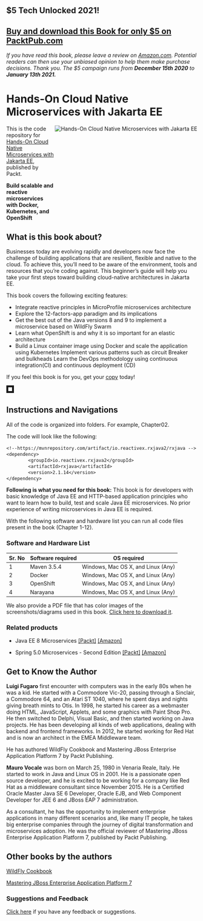 ## $5 Tech Unlocked 2021!
[Buy and download this Book for only $5 on PacktPub.com](https://www.packtpub.com/product/hands-on-cloud-native-microservices-with-jakarta-ee/9781788837866)
-----
*If you have read this book, please leave a review on [Amazon.com](https://www.amazon.com/gp/product/178883786X).     Potential readers can then use your unbiased opinion to help them make purchase decisions. Thank you. The $5 campaign         runs from __December 15th 2020__ to __January 13th 2021.__*

# Hands-On Cloud Native Microservices with Jakarta EE

<a href="https://www.packtpub.com/application-development/hands-cloud-native-microservices-jakarta-ee?utm_source=github&utm_medium=repository&utm_campaign=9781788837866 "><img src="https://dz13w8afd47il.cloudfront.net/sites/default/files/imagecache/ppv4_main_book_cover/B09813_0.png" alt="Hands-On Cloud Native Microservices with Jakarta EE" height="256px" align="right"></a>

This is the code repository for [Hands-On Cloud Native Microservices with Jakarta EE](https://www.packtpub.com/application-development/hands-cloud-native-microservices-jakarta-ee?utm_source=github&utm_medium=repository&utm_campaign=9781788837866), published by Packt.

**Build scalable and reactive microservices with Docker, Kubernetes, and OpenShift**

## What is this book about?
Businesses today are evolving rapidly and developers now face the challenge of building applications that are resilient, flexible and native to the cloud. To achieve this, you’ll need to be aware of the environment, tools and resources that you’re coding against. This beginner’s guide will help you take your first steps toward building cloud-native architectures in Jakarta EE.

This book covers the following exciting features:
* Integrate reactive principles in MicroProfile microservices architecture 
* Explore the 12-factors-app paradigm and its implications 
* Get the best out of the Java versions 8 and 9 to implement a microservice based on WildFly Swarm 
* Learn what OpenShift is and why it is so important for an elastic architecture 
* Build a Linux container image using Docker and scale the application using Kubernetes 
Implement various patterns such as circuit Breaker and bulkheads 
Learn the DevOps methodology using continuous integration(CI) and continuous deployment (CD) 

If you feel this book is for you, get your [copy](https://www.amazon.com/dp/178883786X) today!

<a href="https://www.packtpub.com/?utm_source=github&utm_medium=banner&utm_campaign=GitHubBanner"><img src="https://raw.githubusercontent.com/PacktPublishing/GitHub/master/GitHub.png" 
alt="https://www.packtpub.com/" border="5" /></a>

## Instructions and Navigations
All of the code is organized into folders. For example, Chapter02.

The code will look like the following:
```
<!--https://mvnrepository.com/artifact/io.reactivex.rxjava2/rxjava -->
<dependency>
        <groupId>io.reactivex.rxjava2</groupId>
        <artifactId>rxjava</artifactId>
        <version>2.1.14</version>
</dependency>
```

**Following is what you need for this book:**
This book is for developers with basic knowledge of Java EE and HTTP-based application principles who want to learn how to build, test and scale Java EE microservices. No prior experience of writing microservices in Java EE is required.

With the following software and hardware list you can run all code files present in the book (Chapter 1-12).
### Software and Hardware List
| Sr. No   | Software required | OS required |
| -------- | ------------------------------------ | ----------------------------------- |
| 1 | Maven 3.5.4 | Windows, Mac OS X, and Linux (Any) |
| 2 | Docker | Windows, Mac OS X, and Linux (Any) |
| 3 | OpenShift | Windows, Mac OS X, and Linux (Any) |
| 4 | Narayana | Windows, Mac OS X, and Linux (Any) |

We also provide a PDF file that has color images of the screenshots/diagrams used in this book. [Click here to download it](https://www.packtpub.com/sites/default/files/downloads/9781788837866_ColorImages.pdf).

### Related products
* Java EE 8 Microservices [[Packt]](https://www.packtpub.com/application-development/java-ee-8-microservices?utm_source=github&utm_medium=repository&utm_campaign=9781788475143) [[Amazon]](https://www.amazon.com/dp/1788475143)

* Spring 5.0 Microservices - Second Edition [[Packt]](https://www.packtpub.com/application-development/spring-50-microservices-second-edition?utm_source=github&utm_medium=repository&utm_campaign=9781787127685) [[Amazon]](https://www.amazon.com/dp/1787127680)

## Get to Know the Author
**Luigi Fugaro**
first encounter with computers was in the early 80s when he was a kid. He started with a Commodore Vic-20, passing through a Sinclair, a Commodore 64, and an Atari ST 1040, where he spent days and nights giving breath mints to Otis. In 1998, he started his career as a webmaster doing HTML, JavaScript, Applets, and some graphics with Paint Shop Pro. He then switched to Delphi, Visual Basic, and then started working on Java projects. He has been developing all kinds of web applications, dealing with backend and frontend frameworks. In 2012, he started working for Red Hat and is now an architect in the EMEA Middleware team.

He has authored WildFly Cookbook and Mastering JBoss Enterprise Application Platform 7 by Packt Publishing.

**Mauro Vocale**
was born on March 25, 1980 in Venaria Reale, Italy. He started to work in Java and Linux OS in 2001. He is a passionate open source developer, and he is excited to be working for a company like Red Hat as a middleware consultant since November 2015. He is a Certified Oracle Master Java SE 6 Developer, Oracle EJB, and Web Component Developer for JEE 6 and JBoss EAP 7 administration.

As a consultant, he has the opportunity to implement enterprise applications in many different scenarios and, like many IT people, he takes big enterprise companies through the journey of digital transformation and microservices adoption.
He was the official reviewer of Mastering JBoss Enterprise Application Platform 7, published by Packt Publishing.

## Other books by the authors
[WildFly Cookbook](https://www.packtpub.com/networking-and-servers/wildfly-cookbook?utm_source=github&utm_medium=repository&utm_campaign=9781784392413)

[Mastering JBoss Enterprise Application Platform 7](https://www.packtpub.com/web-development/mastering-jboss-enterprise-application-platform-7?utm_source=github&utm_medium=repository&utm_campaign=9781786463630)

### Suggestions and Feedback
[Click here](https://docs.google.com/forms/d/e/1FAIpQLSdy7dATC6QmEL81FIUuymZ0Wy9vH1jHkvpY57OiMeKGqib_Ow/viewform) if you have any feedback or suggestions.


